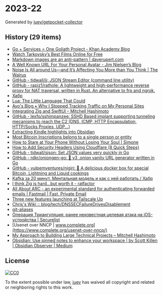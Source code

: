 # 2023-22

Generated by [juev/getpocket-collector](https://github.com/juev/getpocket-collector)

## History (29 items)

- [Go + Services = One Goliath Project - Khan Academy Blog](https://blog.khanacademy.org/go-services-one-goliath-project/)
- [Watch Tarkovsky’s Best Films Online for Free](https://kottke.org/23/05/watch-tarkovskys-best-films-online-for-free)
- [Markdown images are an anti-pattern | daverupert.com](https://daverupert.com/2023/05/markdown-images-anti-pattern)
- [A Well Known URL For Your Personal Avatar - Jim Nielsen’s Blog](https://blog.jim-nielsen.com/2023/well-known-avatar/)
- [Noise Is All around Us—and It’s Affecting You More than You Think | The Walrus](https://thewalrus.ca/noise-ethics/)
- [GitHub - tidwall/jj: JSON Stream Editor (command line utility)](https://github.com/tidwall/jj)
- [GitHub - rapiz1/rathole: A lightweight and high-performance reverse proxy for NAT traversal, written in Rust. An alternative to frp and ngrok.](https://github.com/rapiz1/rathole)
- [Хабр](https://habr.com/ru/companies/ruvds/articles/737614/)
- [Lua: The Little Language That Could](https://matt.blwt.io/post/lua-the-little-language-that-could/)
- [Ayo's Blog • Why I Stopped Tracking Traffic on My Personal Sites](https://ayos.blog/stopped-tracking-on-my-sites)
- [Integrating Zig and SwiftUI – Mitchell Hashimoto](https://mitchellh.com/writing/zig-and-swiftui)
- [GitHub - lexfo/sshimpanzee: SSHD Based implant supporting tunneling mecanisms to reach the C2 (DNS, ICMP, HTTP Encapsulation, HTTP/Socks Proxies, UDP...)](https://github.com/lexfo/sshimpanzee)
- [Extracting Kindle highlights into Obsidian](https://stuff.graves.cl/posts/2023-05-29_11_28-extracting-kindle-highlights-into-obsidian)
- [Most Bitcoin Inscriptions belong to a single person or entity](https://block21m.substack.com/p/most-bitcoin-inscriptions-belong-d6d)
- [How to Stare at Your Phone Without Losing Your Soul | Simone](https://simone.org/tracking-screen-time/)
- [How to Add Security Headers Using Cloudflare (8 Quick Steps)](https://algustionesa.com/security-headers/)
- [GitHub - tidwall/sjson: Set JSON values very quickly in Go](https://github.com/tidwall/sjson)
- [GitHub - rdkr/oniongen-go: 🔑 v3 .onion vanity URL generator written in Go](https://github.com/rdkr/oniongen-go)
- [GitHub - vulpemventures/nigiri: 🍣 A delicious docker box for special Bitcoin, Lightning and Liquid cookings](https://github.com/vulpemventures/nigiri)
- [Kafka за 20 минут. Ментальная модель и как с ней работать / Хабр](https://habr.com/ru/companies/sbermarket/articles/738634/)
- [I think Zig is hard...but worth it - ratfactor](http://ratfactor.com/zig/hard)
- [All About ARC - an experimental standard for authenticating forwarded emails | Fastmail | Fast, Private Email](https://www.fastmail.com/blog/what-is-arc/)
- [Three new features launching at Tailscale Up](https://tailscale.com/blog/three-new-features-launching-at-tailscale-up)
- [Chris's Wiki :: blog/tech/DNSSECFailureDrivesDisablement](https://utcc.utoronto.ca/~cks/space/blog/tech/DNSSECFailureDrivesDisablement)
- [git-aliases](https://www.hansschnedlitz.com/git-aliases/)
- [Операция Триангуляция: ранее неизвестная целевая атака на iOS-устройства | Securelist](https://securelist.ru/operation-triangulation/107470/)
- [Usenet over NNCP | www.complete.org](https://www.complete.org/usenet-over-nncp/)
- [My Approach to Building Large Technical Projects – Mitchell Hashimoto](https://mitchellh.com/writing/building-large-technical-projects)
- [Obsidian: Use pinned notes to enhance your workspace | by Scott Killen | Obsidian Observer | Medium](https://medium.com/obsidian-observer/obsidian-use-pinned-notes-to-enhance-your-workspace-38a6bd4aefbc)

## License

[![CC0](https://mirrors.creativecommons.org/presskit/buttons/88x31/svg/cc-zero.svg)](https://creativecommons.org/publicdomain/zero/1.0/)

To the extent possible under law, [juev](https://github.com/juev) has waived all copyright and related or neighboring rights to this work.
